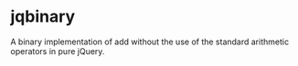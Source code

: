 jqbinary
========

A binary implementation of add without the use of the standard arithmetic operators in pure jQuery.
